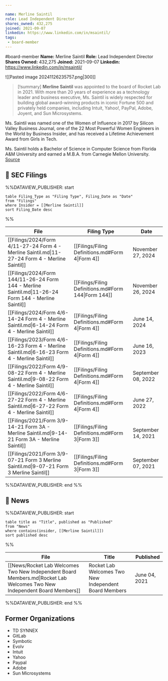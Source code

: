 ```yaml
---

name: Merline Saintil
role: Lead Independent Director
shares_owned: 432,275
joined: 2021-09-07
linkedin: https://www.linkedin.com/in/msaintil/
tags: 
 - board-member
---
```


#board-member
**Name:** Merline Saintil
**Role:** Lead Independent Director
**Shares Owned:** 432,275
**Joined:** 2021-09-07
**Linkedin:** https://www.linkedin.com/in/msaintil/

![[Pasted image 20241126235757.png|300]]

>[!summary]
**Merline Saintil** was appointed to the board of Rocket Lab in 2021. With more than 20 years of experience as a technology leader and business executive, Ms. Saintil is widely respected for building global award-winning products in iconic Fortune 500 and privately held companies, including Intuit, Yahoo!, PayPal, Adobe, Joyent, and Sun Microsystems. 
>
Ms. Saintil was named one of the Women of Influence in 2017 by Silicon Valley Business Journal, one of the 22 Most Powerful Women Engineers in the World by Business Insider, and has received a Lifetime Achievement Award from Girls in Tech.   
>
Ms. Saintil holds a Bachelor of Science in Computer Science from Florida A&M University and earned a M.B.A. from Carnegie Mellon University.
[Source](https://www.rocketlabusa.com/about/team/)

## 💼 SEC Filings
%%DATAVIEW_PUBLISHER: start
```
table Filing_Type as "Filing Type", Filing_Date as "Date"
from "Filings"
where Insider = [[Merline Saintil]]
sort Filing_Date desc

```
%%

| File                                                                                                  | Filing Type                                          | Date               |
| ----------------------------------------------------------------------------------------------------- | ---------------------------------------------------- | ------------------ |
| [[Filings/2024/Form 4/11-27-24 Form 4 - Merline Saintil.md\|11-27-24 Form 4 - Merline Saintil]]       | [[Filings/Filing Definitions.md#Form 4\|Form 4]]     | November 27, 2024  |
| [[Filings/2024/Form 144/11-26-24 Form 144 - Merline Saintil.md\|11-26-24 Form 144 - Merline Saintil]] | [[Filings/Filing Definitions.md#Form 144\|Form 144]] | November 26, 2024  |
| [[Filings/2024/Form 4/6-14-24 Form 4 - Merline Saintil.md\|6-14-24 Form 4 - Merline Saintil]]         | [[Filings/Filing Definitions.md#Form 4\|Form 4]]     | June 14, 2024      |
| [[Filings/2023/Form 4/6-16-23 Form 4 - Merline Saintil.md\|6-16-23 Form 4 - Merline Saintil]]         | [[Filings/Filing Definitions.md#Form 4\|Form 4]]     | June 16, 2023      |
| [[Filings/2022/Form 4/9-08-22 Form 4 - Merline Saintil.md\|9-08-22 Form 4 - Merline Saintil]]         | [[Filings/Filing Definitions.md#Form 4\|Form 4]]     | September 08, 2022 |
| [[Filings/2022/Form 4/6-27-22 Form 4 - Merline Saintil.md\|6-27-22 Form 4 - Merline Saintil]]         | [[Filings/Filing Definitions.md#Form 4\|Form 4]]     | June 27, 2022      |
| [[Filings/2021/Form 3/9-14-21 Form 3A - Merline Saintil.md\|9-14-21 Form 3A - Merline Saintil]]       | [[Filings/Filing Definitions.md#Form 3\|Form 3]]     | September 14, 2021 |
| [[Filings/2021/Form 3/9-07-21 Form 3 Merline Saintil.md\|9-07-21 Form 3 Merline Saintil]]             | [[Filings/Filing Definitions.md#Form 3\|Form 3]]     | September 07, 2021 |

%%DATAVIEW_PUBLISHER: end %%

## 📰 News
%%DATAVIEW_PUBLISHER: start
```
table title as "Title", published as "Published"
from "News"
where contains(insider, [[Merline Saintil]])
sort published desc
```
%%

| File                                                                                                                     | Title                                                  | Published     |
| ------------------------------------------------------------------------------------------------------------------------ | ------------------------------------------------------ | ------------- |
| [[News/Rocket Lab Welcomes Two New Independent Board Members.md\|Rocket Lab Welcomes Two New Independent Board Members]] | Rocket Lab Welcomes Two New Independent Board Members  | June 04, 2021 |

%%DATAVIEW_PUBLISHER: end %%

## Former Organizations

-  TD SYNNEX
-  GitLab
-  Symbotic
-  Evolv
-  Intuit
-  Yahoo
-  Paypal
-  Adobe
-  Sun Microsystems
